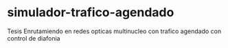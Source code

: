 # simulador-trafico-agendado
Tesis Enrutamiendo en redes opticas multinucleo con trafico agendado con control de diafonia
